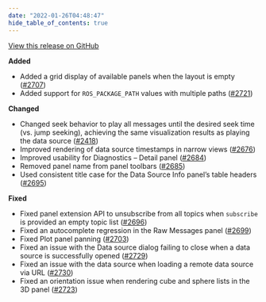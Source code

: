 ```yaml
---
date: "2022-01-26T04:48:47"
hide_table_of_contents: true
---
```

[View this release on GitHub](https://github.com/foxglove/studio/releases/tag/v0.28.0)

**Added**
- Added a grid display of available panels when the layout is empty ([#2707](https://github.com/foxglove/studio/pull/2707)) 
- Added support for `ROS_PACKAGE_PATH` values with multiple paths ([#2721](https://github.com/foxglove/studio/pull/2721))

**Changed**
- Changed seek behavior to play all messages until the desired seek time (vs. jump seeking), achieving the same visualization results as playing the data source ([#2418](https://github.com/foxglove/studio/pull/2418)) 
- Improved rendering of data source timestamps in narrow views ([#2676](https://github.com/foxglove/studio/pull/2676))
- Improved usability for Diagnostics – Detail panel ([#2684](https://github.com/foxglove/studio/pull/2684))
- Removed panel name from panel toolbars ([#2685](https://github.com/foxglove/studio/pull/2685)) 
- Used consistent title case for the Data Source Info panel’s table headers ([#2695](https://github.com/foxglove/studio/pull/2695))
 
**Fixed**
- Fixed panel extension API to unsubscribe from all topics when `subscribe` is provided an empty topic list ([#2696](https://github.com/foxglove/studio/pull/2696)) 
- Fixed an autocomplete regression in the Raw Messages panel ([#2699](https://github.com/foxglove/studio/pull/2699))
- Fixed Plot panel panning ([#2703](https://github.com/foxglove/studio/pull/2703)) 
- Fixed an issue with the Data source dialog failing to close when a data source is successfully opened ([#2729](https://github.com/foxglove/studio/pull/2729))
- Fixed an issue with the data source when loading a remote data source via URL ([#2730](https://github.com/foxglove/studio/pull/2730))
- Fixed an orientation issue when rendering cube and sphere lists in the 3D panel ([#2723](https://github.com/foxglove/studio/pull/2723)) 